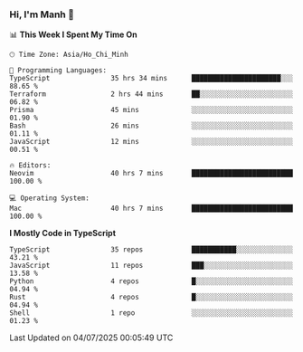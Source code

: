 ### Hi, I'm Manh 👋

<!--START_SECTION:waka-->
📊 **This Week I Spent My Time On** 

```text
🕑︎ Time Zone: Asia/Ho_Chi_Minh

💬 Programming Languages: 
TypeScript               35 hrs 34 mins      ██████████████████████░░░   88.65 % 
Terraform                2 hrs 44 mins       ██░░░░░░░░░░░░░░░░░░░░░░░   06.82 % 
Prisma                   45 mins             ░░░░░░░░░░░░░░░░░░░░░░░░░   01.90 % 
Bash                     26 mins             ░░░░░░░░░░░░░░░░░░░░░░░░░   01.11 % 
JavaScript               12 mins             ░░░░░░░░░░░░░░░░░░░░░░░░░   00.51 % 

🔥 Editors: 
Neovim                   40 hrs 7 mins       █████████████████████████   100.00 % 

💻 Operating System: 
Mac                      40 hrs 7 mins       █████████████████████████   100.00 % 
```

**I Mostly Code in TypeScript** 

```text
TypeScript               35 repos            ███████████░░░░░░░░░░░░░░   43.21 % 
JavaScript               11 repos            ███░░░░░░░░░░░░░░░░░░░░░░   13.58 % 
Python                   4 repos             █░░░░░░░░░░░░░░░░░░░░░░░░   04.94 % 
Rust                     4 repos             █░░░░░░░░░░░░░░░░░░░░░░░░   04.94 % 
Shell                    1 repo              ░░░░░░░░░░░░░░░░░░░░░░░░░   01.23 % 
```




 Last Updated on 04/07/2025 00:05:49 UTC
<!--END_SECTION:waka-->
